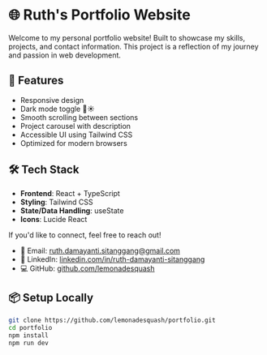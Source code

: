 # 🌐 Ruth's Portfolio Website

Welcome to my personal portfolio website! Built to showcase my skills, projects, and contact information. This project is a reflection of my journey and passion in web development.

## 🚀 Features

- Responsive design
- Dark mode toggle 🌙☀️
- Smooth scrolling between sections
- Project carousel with description
- Accessible UI using Tailwind CSS
- Optimized for modern browsers

## 🛠 Tech Stack

- **Frontend**: React + TypeScript
- **Styling**: Tailwind CSS
- **State/Data Handling**: useState
- **Icons**: Lucide React


If you'd like to connect, feel free to reach out!

- 📧 Email: [ruth.damayanti.sitanggang@gmail.com](mailto:ruth.damayanti.sitanggang@gmail.com)
- 💼 LinkedIn: [linkedin.com/in/ruth-damayanti-sitanggang](https://linkedin.com/in/ruth-damayanti-sitanggang)
- 💻 GitHub: [github.com/lemonadesquash](https://github.com/lemonadesquash)

## 📦 Setup Locally

```bash
git clone https://github.com/lemonadesquash/portfolio.git
cd portfolio
npm install
npm run dev
